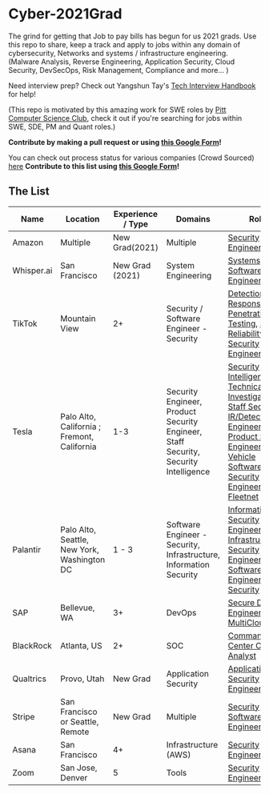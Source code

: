 # Cyber-2021Grad

The grind for getting that Job to pay bills has begun for us 2021 grads. Use this repo to share, keep a track and apply to jobs within any domain of cybersecurity, Networks and systems / infrastructure engineering. 
(Malware Analysis, Reverse Engineering, Application Security, Cloud Security, DevSecOps, Risk Management, Compliance and more... )

Need interview prep? Check out Yangshun Tay's [Tech Interview Handbook](https://yangshun.github.io/tech-interview-handbook/) for help!

(This repo is motivated by this amazing work for SWE roles by [Pitt Computer Science Club](https://github.com/Pitt-CSC/NewGrad-2021), check it out if you're searching for jobs within SWE, SDE, PM and Quant roles.)

**Contribute by making a pull request or using [this Google Form](https://forms.gle/RwVw8jk7dQuK7tUh7)!**

You can check out process status for various companies (Crowd Sourced) [here](https://docs.google.com/spreadsheets/d/1KyHBRVw7PUy0RKciFmAco-vgj_DSMQDf5fZdsggkqFQ/edit?usp=sharing)
**Contribute to this list using [this Google Form](https://forms.gle/WpCKUfUTMX81s4b16)!**

## The List

| Name  |  Location |  Experience / Type | Domains | Roles |
| --- |---|----| ---- | ---- |
|Amazon | Multiple | New Grad(2021) | Multiple |[Security Engineer](https://www.amazon.jobs/en/jobs/1229110/security-engineer-2021-united-states) | 
|Whisper.ai | San Francisco | New Grad (2021) | System Engineering | [Systems Software Engineer](https://whisper.ai/careers/?gh_jid=4465259002) | 
|TikTok| Mountain View | 2+ | Security / Software Engineer - Security | [Detection and Response](https://careers.tiktok.com/position/detail/6857915807416273160), [Penetration Testing](https://careers.tiktok.com/position/detail/6823748069294901512), [Site Reliability](https://careers.tiktok.com/position/detail/6759327120842819847), [IT Security Engineer(Global)](https://careers.tiktok.com/position/detail/6834345915094059277)|
|Tesla|Palo Alto, California ; Fremont, California | 1-3 | Security Engineer, Product Security Engineer, Staff Security, Security Intelligence | [Security Intelligence Technical Investigator](https://www.tesla.com/careers/job/security-intelligencetechnicalinvestigator-64235), [Staff Security IR/Detection Engineer](https://www.tesla.com/careers/job/staff-securityir-detectionengineer-59936), [Product Security Engineer, Vehicle Software](https://www.tesla.com/careers/job/product-securityengineervehiclesoftware-54267), [Security Engineer, Fleetnet](https://www.tesla.com/careers/job/security-engineerfleetnet-68817)|
|Palantir| Palo Alto, Seattle, New York, Washington DC | 1 - 3 | Software Engineer - Security, Infrastructure, Information Security | [Information Security Engineer (CIRT)](https://jobs.lever.co/palantir/17949839-301b-4df8-bfea-9e052ede2ec8), [Infrastructure Security Engineer](https://jobs.lever.co/palantir/27baa7cc-5a3e-4d2b-b819-32cca54bd858), [Software Engineer - Security](https://jobs.lever.co/palantir/0e3659ed-2ac0-4b3d-b6a4-39cf8de6e633) |
|SAP| Bellevue, WA | 3+ | DevOps | [Secure DevOps Engineer for MultiCloud Job](https://jobs.sap.com/job/Bellevue-Multi-Cloud-Secure-DevOps-Engineer-Job-WA-98004/594665601/)|
|BlackRock| Atlanta, US | 2+ | SOC | [Command Center Control Analyst](https://careers.blackrock.com/job/11226049/command-center-control-analyst-atlanta-ga)|
|Qualtrics|Provo, Utah|New Grad | Application Security | [Application Security Engineer](https://boards.greenhouse.io/qualtrics/jobs/1737236)|
|Stripe|San Francisco or Seattle, Remote | New Grad | Multiple | [Security Software Engineer](https://stripe.com/jobs/listing/backend-engineer-security-infrastructure/2301914)|
|Asana|San Francisco|4+|Infrastructure (AWS)|[Security Engineer](https://boards.greenhouse.io/asana/jobs/1930670?gh_src=89bd80a91)|
|Zoom|San Jose, Denver | 5 | Tools | [Security Engineer - Tools](https://zoom.wd5.myworkdayjobs.com/en-US/Zoom/job/San-Jose-CA/Security-Engineer--tools-_R689-1)|


